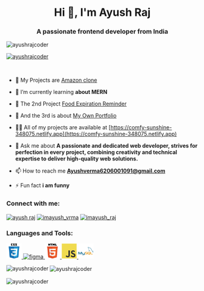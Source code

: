 <h1 align="center">Hi 👋, I'm Ayush Raj</h1>
<h3 align="center">A passionate frontend developer from India</h3>

<p align="left"> <img src="https://komarev.com/ghpvc/?username=ayushrajcoder&label=Profile%20views&color=0e75b6&style=flat" alt="ayushrajcoder" /> </p>

<p align="left"> <a href="https://github.com/ryo-ma/github-profile-trophy"><img src="https://github-profile-trophy.vercel.app/?username=ayushrajcoder" alt="ayushrajcoder" /></a> </p>

<p align="left"> <a href="https://twitter.com/" target="blank"><img src="https://img.shields.io/twitter/follow/?logo=twitter&style=for-the-badge" alt="" /></a> </p>

- 🔭 My Projects are [Amazon clone](https://starlit-bavarois-0e9943.netlify.app)

- 🌱 I’m currently learning **about MERN**

- 👯 The 2nd Project [Food Expiration Reminder](https://melodious-bavarois-72dcbf.netlify.app)

- 🤝 And the 3rd is about [My Own Portfolio](https://comfy-sunshine-348075.netlify.app)

- 👨‍💻 All of my projects are available at [https://comfy-sunshine-348075.netlify.app](https://comfy-sunshine-348075.netlify.app)

- 💬 Ask me about **A passionate and dedicated web developer, strives for perfection in every project, combining creativity and technical expertise to deliver high-quality web solutions.**

- 📫 How to reach me **Ayushverma6206001091@gmail.com**

- ⚡ Fun fact **i am funny**

<h3 align="left">Connect with me:</h3>
<p align="left">
<a href="https://linkedin.com/in/ayush raj" target="blank"><img align="center" src="https://raw.githubusercontent.com/rahuldkjain/github-profile-readme-generator/master/src/images/icons/Social/linked-in-alt.svg" alt="ayush raj" height="30" width="40" /></a>
<a href="https://instagram.com/imayush_vrma" target="blank"><img align="center" src="https://raw.githubusercontent.com/rahuldkjain/github-profile-readme-generator/master/src/images/icons/Social/instagram.svg" alt="imayush_vrma" height="30" width="40" /></a>
<a href="https://medium.com/imayush_raj" target="blank"><img align="center" src="https://raw.githubusercontent.com/rahuldkjain/github-profile-readme-generator/master/src/images/icons/Social/medium.svg" alt="imayush_raj" height="30" width="40" /></a>
</p>

<h3 align="left">Languages and Tools:</h3>
<p align="left"> <a href="https://www.w3schools.com/css/" target="_blank" rel="noreferrer"> <img src="https://raw.githubusercontent.com/devicons/devicon/master/icons/css3/css3-original-wordmark.svg" alt="css3" width="40" height="40"/> </a> <a href="https://www.figma.com/" target="_blank" rel="noreferrer"> <img src="https://www.vectorlogo.zone/logos/figma/figma-icon.svg" alt="figma" width="40" height="40"/> </a> <a href="https://www.w3.org/html/" target="_blank" rel="noreferrer"> <img src="https://raw.githubusercontent.com/devicons/devicon/master/icons/html5/html5-original-wordmark.svg" alt="html5" width="40" height="40"/> </a> <a href="https://developer.mozilla.org/en-US/docs/Web/JavaScript" target="_blank" rel="noreferrer"> <img src="https://raw.githubusercontent.com/devicons/devicon/master/icons/javascript/javascript-original.svg" alt="javascript" width="40" height="40"/> </a> <a href="https://www.mysql.com/" target="_blank" rel="noreferrer"> <img src="https://raw.githubusercontent.com/devicons/devicon/master/icons/mysql/mysql-original-wordmark.svg" alt="mysql" width="40" height="40"/> </a> </p>

<p><img align="left" src="https://github-readme-stats.vercel.app/api/top-langs?username=ayushrajcoder&show_icons=true&locale=en&layout=compact" alt="ayushrajcoder" /></p>

<p>&nbsp;<img align="center" src="https://github-readme-stats.vercel.app/api?username=ayushrajcoder&show_icons=true&locale=en" alt="ayushrajcoder" /></p>

<p><img align="center" src="https://github-readme-streak-stats.herokuapp.com/?user=ayushrajcoder&" alt="ayushrajcoder" /></p>
